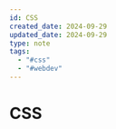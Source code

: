 ```yaml
---
id: CSS
created_date: 2024-09-29
updated_date: 2024-09-29
type: note
tags:
  - "#css"
  - "#webdev"
---
```


# CSS


